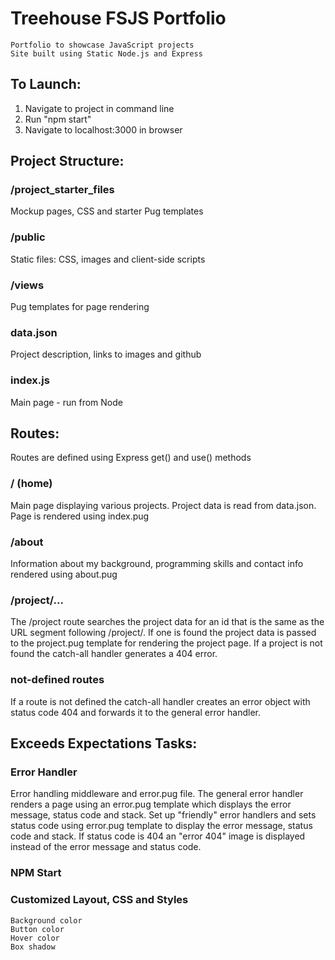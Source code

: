 # Treehouse FSJS Portfolio
    Portfolio to showcase JavaScript projects
    Site built using Static Node.js and Express 

## To Launch: ##
1. Navigate to project in command line
2. Run "npm start" 
3. Navigate to localhost:3000 in browser


## Project Structure: ##

### /project_starter_files ### 
Mockup pages, CSS and starter Pug templates

### /public ###
Static files: CSS, images and client-side scripts

### /views ###
Pug templates for page rendering

### data.json ###
Project description, links to images and github

### index.js ###
Main page - run from Node

## Routes: ##
Routes are defined using Express get() and use() methods

### / (home) ###
Main page displaying various projects. Project data is read from data.json. Page is rendered using index.pug

### /about ###
Information about my background, programming skills and contact info rendered using about.pug

### /project/... ###
The /project route searches the project data for an id that is the same as the URL segment following /project/. If one is found the project data is passed to the project.pug template for rendering the project page. If a project is not found the catch-all handler generates a 404 error.

### not-defined routes ###
If a route is not defined the catch-all handler creates an error object with status code 404 and forwards it to the general error handler.

## Exceeds Expectations Tasks: ##

### Error Handler ###
Error handling middleware and error.pug file.
The general error handler renders a page using an error.pug template which displays the error message, status code and stack.
Set up "friendly" error handlers and sets status code using error.pug template to display the error message, status code and stack. If status code is 404 an "error 404" image is displayed instead of the error message and status code.

### NPM Start ### 
    
### Customized Layout, CSS and Styles ###
    Background color
    Button color
    Hover color
    Box shadow
        
